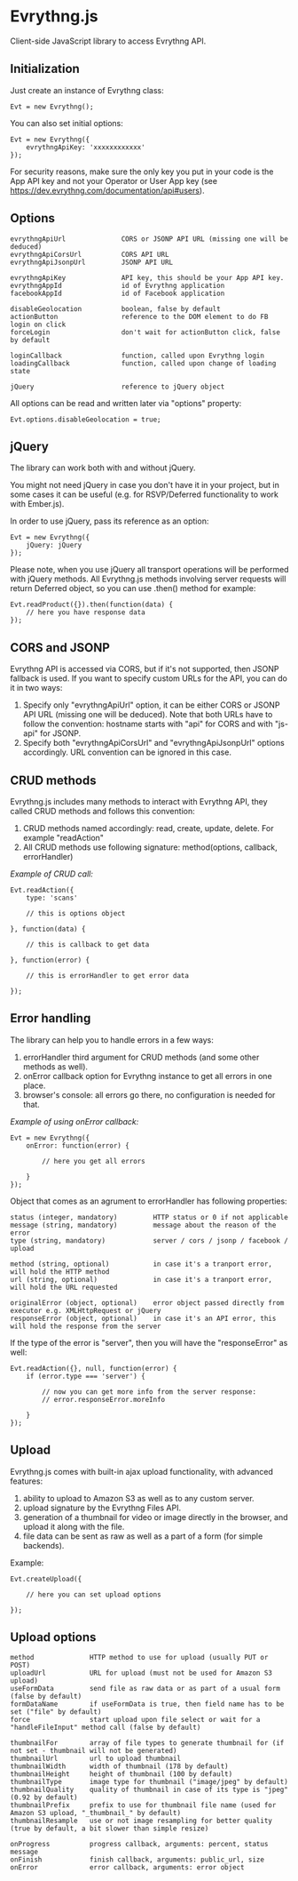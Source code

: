 Evrythng.js
===========

Client-side JavaScript library to access Evrythng API.



## Initialization

Just create an instance of Evrythng class:

	Evt = new Evrythng();

You can also set initial options:

	Evt = new Evrythng({
		evrythngApiKey: 'xxxxxxxxxxxx'
	});

For security reasons, make sure the only key you put in your code is the App API key and not your Operator or User App key (see https://dev.evrythng.com/documentation/api#users).

## Options

	evrythngApiUrl				CORS or JSONP API URL (missing one will be deduced)
	evrythngApiCorsUrl			CORS API URL
	evrythngApiJsonpUrl			JSONP API URL

	evrythngApiKey				API key, this should be your App API key.
	evrythngAppId				id of Evrythng application
	facebookAppId				id of Facebook application
	
	disableGeolocation			boolean, false by default
	actionButton				reference to the DOM element to do FB login on click
	forceLogin					don't wait for actionButton click, false by default
	
	loginCallback				function, called upon Evrythng login
	loadingCallback				function, called upon change of loading state
	
	jQuery						reference to jQuery object

All options can be read and written later via "options" property:

	Evt.options.disableGeolocation = true;



## jQuery

The library can work both with and without jQuery.

You might not need jQuery in case you don't have it in your project,
but in some cases it can be useful (e.g. for RSVP/Deferred functionality to work with Ember.js).

In order to use jQuery, pass its reference as an option:

	Evt = new Evrythng({
		jQuery: jQuery
	});

Please note, when you use jQuery all transport operations will be performed with jQuery methods.
All Evrythng.js methods involving server requests will return Deferred object, so you can use .then() method for example:

	Evt.readProduct({}).then(function(data) {
		// here you have response data
	});



## CORS and JSONP

Evrythng API is accessed via CORS, but if it's not supported, then JSONP fallback is used.
If you want to specify custom URLs for the API, you can do it in two ways:

1. Specify only "evrythngApiUrl" option, it can be either CORS or JSONP API URL (missing one will be deduced).
   Note that both URLs have to follow the convention: hostname starts with "api" for CORS and with "js-api" for JSONP.
2. Specify both "evrythngApiCorsUrl" and "evrythngApiJsonpUrl" options accordingly. URL convention can be ignored in this case.



## CRUD methods

Evrythng.js includes many methods to interact with Evrythng API, they called CRUD methods and follows this convention:

1.	CRUD methods named accordingly: read, create, update, delete. For example "readAction"
2.	All CRUD methods use following signature: method(options, callback, errorHandler)

_Example of CRUD call:_

	Evt.readAction({
		type: 'scans'
		
		// this is options object
		
	}, function(data) {
		
		// this is callback to get data
		
	}, function(error) {
		
		// this is errorHandler to get error data
		
	});



## Error handling

The library can help you to handle errors in a few ways:

1.	errorHandler third argument for CRUD methods (and some other methods as well).
2.	onError callback option for Evrythng instance to get all errors in one place.
3.	browser's console: all errors go there, no configuration is needed for that.

_Example of using onError callback:_

	Evt = new Evrythng({
		onError: function(error) {
			
			// here you get all errors
			
		}
	});

Object that comes as an agrument to errorHandler has following properties:

	status (integer, mandatory)			HTTP status or 0 if not applicable
	message (string, mandatory)			message about the reason of the error
	type (string, mandatory)			server / cors / jsonp / facebook / upload
	
	method (string, optional)			in case it's a tranport error, will hold the HTTP method
	url (string, optional)				in case it's a tranport error, will hold the URL requested

	originalError (object, optional)	error object passed directly from executor e.g. XMLHttpRequest or jQuery
	responseError (object, optional)	in case it's an API error, this will hold the response from the server

If the type of the error is "server", then you will have the "responseError" as well:

	Evt.readAction({}, null, function(error) {
		if (error.type === 'server') {
			
			// now you can get more info from the server response:
			// error.responseError.moreInfo
			
		}
	});



## Upload

Evrythng.js comes with built-in ajax upload functionality, with advanced features:

1.	ability to upload to Amazon S3 as well as to any custom server.
2.	upload signature by the Evrythng Files API.
3.	generation of a thumbnail for video or image directly in the browser, and upload it along with the file.
4.	file data can be sent as raw as well as a part of a form (for simple backends).

Example:

	Evt.createUpload({
		
		// here you can set upload options
		
	});


## Upload options

	method				HTTP method to use for upload (usually PUT or POST)
	uploadUrl			URL for upload (must not be used for Amazon S3 upload)
	useFormData			send file as raw data or as part of a usual form (false by default)
	formDataName		if useFormData is true, then field name has to be set ("file" by default)
	force				start upload upon file select or wait for a "handleFileInput" method call (false by default)
	
	thumbnailFor		array of file types to generate thumbnail for (if not set - thumbnail will not be generated)
	thumbnailUrl		url to upload thumbnail
	thumbnailWidth		width of thumbnail (178 by default)
	thumbnailHeight		height of thumbnail (100 by default)
	thumbnailType		image type for thumbnail ("image/jpeg" by default)
	thumbnailQuality	quality of thumbnail in case of its type is "jpeg" (0.92 by default)
	thumbnailPrefix		prefix to use for thumbnail file name (used for Amazon S3 upload, "_thumbnail_" by default)
	thumbnailResample	use or not image resampling for better quality (true by default, a bit slower than simple resize)
	
	onProgress			progress callback, arguments: percent, status message
	onFinish			finish callback, arguments: public_url, size
	onError				error callback, arguments: error object


